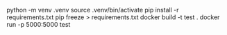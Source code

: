 python -m venv .venv
source .venv/bin/activate
pip install -r requirements.txt
pip freeze > requirements.txt
docker build -t test .
docker run -p 5000:5000 test
